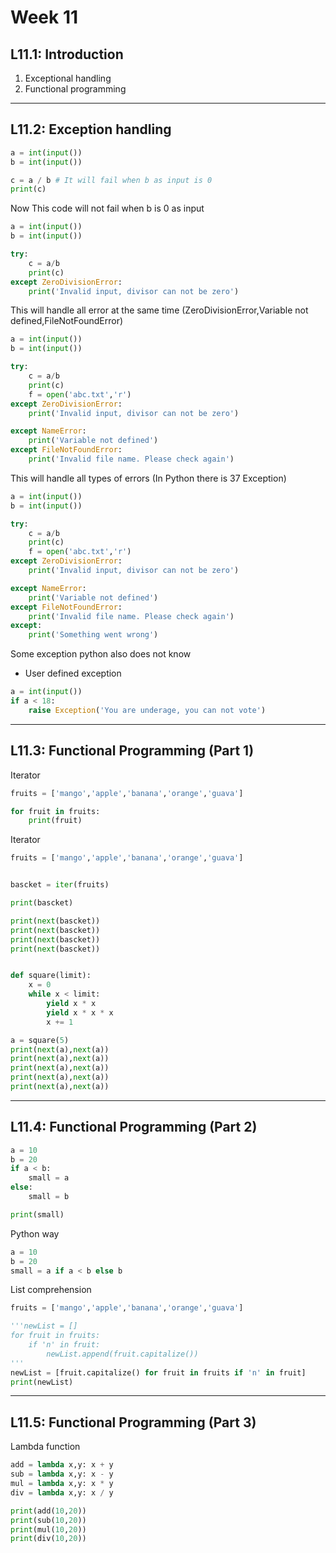 # Week 11

## L11.1: Introduction

1. Exceptional handling
2. Functional programming

***

## L11.2: Exception handling

```python
a = int(input())
b = int(input())

c = a / b # It will fail when b as input is 0
print(c)

```
Now This code will not fail when b is 0 as input

```python
a = int(input())
b = int(input())

try:
    c = a/b
    print(c)
except ZeroDivisionError:
    print('Invalid input, divisor can not be zero')
```
This will handle all error at the same time (ZeroDivisionError,Variable not defined,FileNotFoundError)

```python
a = int(input())
b = int(input())

try:
    c = a/b
    print(c)
    f = open('abc.txt','r')
except ZeroDivisionError:
    print('Invalid input, divisor can not be zero')

except NameError:
    print('Variable not defined')
except FileNotFoundError:
    print('Invalid file name. Please check again')
```

This will handle all types of errors (In Python there is 37 Exception)

```python
a = int(input())
b = int(input())

try:
    c = a/b
    print(c)
    f = open('abc.txt','r')
except ZeroDivisionError:
    print('Invalid input, divisor can not be zero')

except NameError:
    print('Variable not defined')
except FileNotFoundError:
    print('Invalid file name. Please check again')
except:
    print('Something went wrong')
```

Some exception python also does not know

* User defined exception

```python
a = int(input())
if a < 18:
    raise Exception('You are underage, you can not vote')
```

***

## L11.3: Functional Programming (Part 1)

Iterator

```python
fruits = ['mango','apple','banana','orange','guava']

for fruit in fruits:
    print(fruit)
```
Iterator

```python
fruits = ['mango','apple','banana','orange','guava']


bascket = iter(fruits)

print(bascket)

print(next(bascket))
print(next(bascket))
print(next(bascket))
print(next(bascket))

```
```python

def square(limit):
    x = 0
    while x < limit:
        yield x * x
        yield x * x * x
        x += 1

a = square(5)
print(next(a),next(a))
print(next(a),next(a))
print(next(a),next(a))
print(next(a),next(a))
print(next(a),next(a))

```
***

## L11.4: Functional Programming (Part 2)

```python
a = 10
b = 20
if a < b:
    small = a
else:
    small = b

print(small)
```
Python way

```python
a = 10
b = 20
small = a if a < b else b
```

List comprehension
```python
fruits = ['mango','apple','banana','orange','guava']

'''newList = []
for fruit in fruits:
    if 'n' in fruit:
        newList.append(fruit.capitalize())
'''
newList = [fruit.capitalize() for fruit in fruits if 'n' in fruit]
print(newList)
```
***

## L11.5: Functional Programming (Part 3)

Lambda function

```python
add = lambda x,y: x + y
sub = lambda x,y: x - y
mul = lambda x,y: x * y
div = lambda x,y: x / y

print(add(10,20))
print(sub(10,20))
print(mul(10,20))
print(div(10,20))
```

